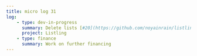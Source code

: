 ```yaml
---
title: micro log 31
log:
    - type: dev-in-progress
      summary: Delete lists [#20](https://github.com/noyainrain/listling/issues/20)
      project: Listling
    - type: finance
      summary: Work on further financing
---
```


